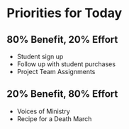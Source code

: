 # Priorities for Today

## 80% Benefit, 20% Effort

* Student sign up
* Follow up with student purchases
* Project Team Assignments


## 20% Benefit, 80% Effort

* Voices of Ministry
* Recipe for a Death March
